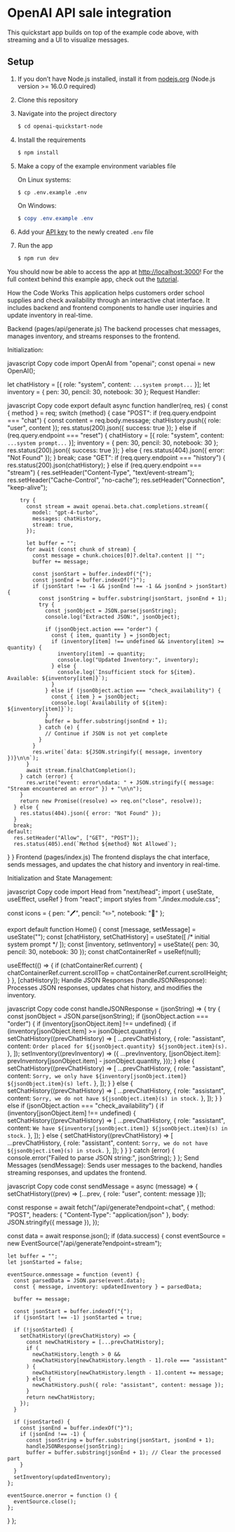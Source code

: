 # OpenAI API sale integration

This quickstart app builds on top of the example code above, with streaming and a UI to visualize messages.

## Setup

1. If you don’t have Node.js installed, install it from [nodejs.org](https://nodejs.org/en/) (Node.js version >= 16.0.0 required)

2. Clone this repository

3. Navigate into the project directory

   ```bash
   $ cd openai-quickstart-node
   ```

4. Install the requirements

   ```bash
   $ npm install
   ```

5. Make a copy of the example environment variables file

   On Linux systems:

   ```bash
   $ cp .env.example .env
   ```

   On Windows:

   ```powershell
   $ copy .env.example .env
   ```

6. Add your [API key](https://platform.openai.com/account/api-keys) to the newly created `.env` file

7. Run the app

   ```bash
   $ npm run dev
   ```

You should now be able to access the app at [http://localhost:3000](http://localhost:3000)! For the full context behind this example app, check out the [tutorial](https://platform.openai.com/docs/quickstart).

How the Code Works
This application helps customers order school supplies and check availability through an interactive chat interface. It includes backend and frontend components to handle user inquiries and update inventory in real-time.

Backend (pages/api/generate.js)
The backend processes chat messages, manages inventory, and streams responses to the frontend.

Initialization:

javascript
Copy code
import OpenAI from "openai";
const openai = new OpenAI();

let chatHistory = [{ role: "system", content: `...system prompt...` }];
let inventory = { pen: 30, pencil: 30, notebook: 30 };
Request Handler:

javascript
Copy code
export default async function handler(req, res) {
const { method } = req;
switch (method) {
case "POST":
if (req.query.endpoint === "chat") {
const content = req.body.message;
chatHistory.push({ role: "user", content });
res.status(200).json({ success: true });
} else if (req.query.endpoint === "reset") {
chatHistory = [{ role: "system", content: `...system prompt...` }];
inventory = { pen: 30, pencil: 30, notebook: 30 };
res.status(200).json({ success: true });
} else {
res.status(404).json({ error: "Not Found" });
}
break;
case "GET":
if (req.query.endpoint === "history") {
res.status(200).json(chatHistory);
} else if (req.query.endpoint === "stream") {
res.setHeader("Content-Type", "text/event-stream");
res.setHeader("Cache-Control", "no-cache");
res.setHeader("Connection", "keep-alive");

        try {
          const stream = await openai.beta.chat.completions.stream({
            model: "gpt-4-turbo",
            messages: chatHistory,
            stream: true,
          });

          let buffer = "";
          for await (const chunk of stream) {
            const message = chunk.choices[0]?.delta?.content || "";
            buffer += message;

            const jsonStart = buffer.indexOf("{");
            const jsonEnd = buffer.indexOf("}");
            if (jsonStart !== -1 && jsonEnd !== -1 && jsonEnd > jsonStart) {
              const jsonString = buffer.substring(jsonStart, jsonEnd + 1);
              try {
                const jsonObject = JSON.parse(jsonString);
                console.log("Extracted JSON:", jsonObject);

                if (jsonObject.action === "order") {
                  const { item, quantity } = jsonObject;
                  if (inventory[item] !== undefined && inventory[item] >= quantity) {
                    inventory[item] -= quantity;
                    console.log("Updated Inventory:", inventory);
                  } else {
                    console.log(`Insufficient stock for ${item}. Available: ${inventory[item]}`);
                  }
                } else if (jsonObject.action === "check_availability") {
                  const { item } = jsonObject;
                  console.log(`Availability of ${item}: ${inventory[item]}`);
                }
                buffer = buffer.substring(jsonEnd + 1);
              } catch (e) {
                // Continue if JSON is not yet complete
              }
            }
            res.write(`data: ${JSON.stringify({ message, inventory })}\n\n`);
          }
          await stream.finalChatCompletion();
        } catch (error) {
          res.write("event: error\ndata: " + JSON.stringify({ message: "Stream encountered an error" }) + "\n\n");
        }
        return new Promise((resolve) => req.on("close", resolve));
      } else {
        res.status(404).json({ error: "Not Found" });
      }
      break;
    default:
      res.setHeader("Allow", ["GET", "POST"]);
      res.status(405).end(`Method ${method} Not Allowed`);

}
}
Frontend (pages/index.js)
The frontend displays the chat interface, sends messages, and updates the chat history and inventory in real-time.

Initialization and State Management:

javascript
Copy code
import Head from "next/head";
import { useState, useEffect, useRef } from "react";
import styles from "./index.module.css";

const icons = { pen: "🖊️", pencil: "✏️", notebook: "📓" };

export default function Home() {
const [message, setMessage] = useState("");
const [chatHistory, setChatHistory] = useState([ /* initial system prompt */ ]);
const [inventory, setInventory] = useState({ pen: 30, pencil: 30, notebook: 30 });
const chatContainerRef = useRef(null);

useEffect(() => {
if (chatContainerRef.current) {
chatContainerRef.current.scrollTop = chatContainerRef.current.scrollHeight;
}
}, [chatHistory]);
Handle JSON Responses (handleJSONResponse):
Processes JSON responses, updates chat history, and modifies the inventory.

javascript
Copy code
const handleJSONResponse = (jsonString) => {
try {
const jsonObject = JSON.parse(jsonString);
if (jsonObject.action === "order") {
if (inventory[jsonObject.item] !== undefined) {
if (inventory[jsonObject.item] >= jsonObject.quantity) {
setChatHistory((prevChatHistory) => [
...prevChatHistory,
{ role: "assistant", content: `Order placed for ${jsonObject.quantity} ${jsonObject.item}(s).` },
]);
setInventory((prevInventory) => ({
...prevInventory,
[jsonObject.item]: prevInventory[jsonObject.item] - jsonObject.quantity,
}));
} else {
setChatHistory((prevChatHistory) => [
...prevChatHistory,
{ role: "assistant", content: `Sorry, we only have ${inventory[jsonObject.item]} ${jsonObject.item}(s) left.` },
]);
}
} else {
setChatHistory((prevChatHistory) => [
...prevChatHistory,
{ role: "assistant", content: `Sorry, we do not have ${jsonObject.item}(s) in stock.` },
]);
}
} else if (jsonObject.action === "check_availability") {
if (inventory[jsonObject.item] !== undefined) {
setChatHistory((prevChatHistory) => [
...prevChatHistory,
{ role: "assistant", content: `We have ${inventory[jsonObject.item]} ${jsonObject.item}(s) in stock.` },
]);
} else {
setChatHistory((prevChatHistory) => [
...prevChatHistory,
{ role: "assistant", content: `Sorry, we do not have ${jsonObject.item}(s) in stock.` },
]);
}
}
} catch (error) {
console.error("Failed to parse JSON string:", jsonString);
}
};
Send Messages (sendMessage):
Sends user messages to the backend, handles streaming responses, and updates the frontend.

javascript
Copy code
const sendMessage = async (message) => {
setChatHistory((prev) => [...prev, { role: "user", content: message }]);

const response = await fetch("/api/generate?endpoint=chat", {
method: "POST",
headers: { "Content-Type": "application/json" },
body: JSON.stringify({ message }),
});

const data = await response.json();
if (data.success) {
const eventSource = new EventSource("/api/generate?endpoint=stream");

    let buffer = "";
    let jsonStarted = false;

    eventSource.onmessage = function (event) {
      const parsedData = JSON.parse(event.data);
      const { message, inventory: updatedInventory } = parsedData;

      buffer += message;

      const jsonStart = buffer.indexOf("{");
      if (jsonStart !== -1) jsonStarted = true;

      if (!jsonStarted) {
        setChatHistory((prevChatHistory) => {
          const newChatHistory = [...prevChatHistory];
          if (
            newChatHistory.length > 0 &&
            newChatHistory[newChatHistory.length - 1].role === "assistant"
          ) {
            newChatHistory[newChatHistory.length - 1].content += message;
          } else {
            newChatHistory.push({ role: "assistant", content: message });
          }
          return newChatHistory;
        });
      }

      if (jsonStarted) {
        const jsonEnd = buffer.indexOf("}");
        if (jsonEnd !== -1) {
          const jsonString = buffer.substring(jsonStart, jsonEnd + 1);
          handleJSONResponse(jsonString);
          buffer = buffer.substring(jsonEnd + 1); // Clear the processed part
        }
      }
      setInventory(updatedInventory);
    };

    eventSource.onerror = function () {
      eventSource.close();
    };

}
};
